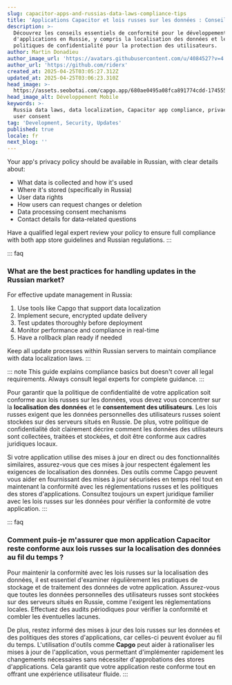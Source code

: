 ```yaml
---
slug: capacitor-apps-and-russias-data-laws-compliance-tips
title: 'Applications Capacitor et lois russes sur les données : Conseils de conformité'
description: >-
  Découvrez les conseils essentiels de conformité pour le développement
  d'applications en Russie, y compris la localisation des données et les
  politiques de confidentialité pour la protection des utilisateurs.
author: Martin Donadieu
author_image_url: 'https://avatars.githubusercontent.com/u/4084527?v=4'
author_url: 'https://github.com/riderx'
created_at: 2025-04-25T03:05:27.312Z
updated_at: 2025-04-25T03:06:23.310Z
head_image: >-
  https://assets.seobotai.com/capgo.app/680ae0495a08fca891774cdd-1745550383310.jpg
head_image_alt: Développement Mobile
keywords: >-
  Russia data laws, data localization, Capacitor app compliance, privacy policy,
  user consent
tag: 'Development, Security, Updates'
published: true
locale: fr
next_blog: ''
---
```

Your app's privacy policy should be available in Russian, with clear details about:

-   What data is collected and how it's used
-   Where it's stored (specifically in Russia)
-   User data rights
-   How users can request changes or deletion
-   Data processing consent mechanisms
-   Contact details for data-related questions

Have a qualified legal expert review your policy to ensure full compliance with both app store guidelines and Russian regulations.
:::

::: faq
### What are the best practices for handling updates in the Russian market?

For effective update management in Russia:

1.  Use tools like Capgo that support data localization
2.  Implement secure, encrypted update delivery
3.  Test updates thoroughly before deployment
4.  Monitor performance and compliance in real-time
5.  Have a rollback plan ready if needed

Keep all update processes within Russian servers to maintain compliance with data localization laws.
:::

::: note
This guide explains compliance basics but doesn't cover all legal requirements. Always consult legal experts for complete guidance.
:::

Pour garantir que la politique de confidentialité de votre application soit conforme aux lois russes sur les données, vous devez vous concentrer sur la **localisation des données** et le **consentement des utilisateurs**. Les lois russes exigent que les données personnelles des utilisateurs russes soient stockées sur des serveurs situés en Russie. De plus, votre politique de confidentialité doit clairement décrire comment les données des utilisateurs sont collectées, traitées et stockées, et doit être conforme aux cadres juridiques locaux.

Si votre application utilise des mises à jour en direct ou des fonctionnalités similaires, assurez-vous que ces mises à jour respectent également les exigences de localisation des données. Des outils comme Capgo peuvent vous aider en fournissant des mises à jour sécurisées en temps réel tout en maintenant la conformité avec les réglementations russes et les politiques des stores d'applications. Consultez toujours un expert juridique familier avec les lois russes sur les données pour vérifier la conformité de votre application.
:::

::: faq
### Comment puis-je m'assurer que mon application Capacitor reste conforme aux lois russes sur la localisation des données au fil du temps ?

Pour maintenir la conformité avec les lois russes sur la localisation des données, il est essentiel d'examiner régulièrement les pratiques de stockage et de traitement des données de votre application. Assurez-vous que toutes les données personnelles des utilisateurs russes sont stockées sur des serveurs situés en Russie, comme l'exigent les réglementations locales. Effectuez des audits périodiques pour vérifier la conformité et combler les éventuelles lacunes.

De plus, restez informé des mises à jour des lois russes sur les données et des politiques des stores d'applications, car celles-ci peuvent évoluer au fil du temps. L'utilisation d'outils comme **Capgo** peut aider à rationaliser les mises à jour de l'application, vous permettant d'implémenter rapidement les changements nécessaires sans nécessiter d'approbations des stores d'applications. Cela garantit que votre application reste conforme tout en offrant une expérience utilisateur fluide.
:::
